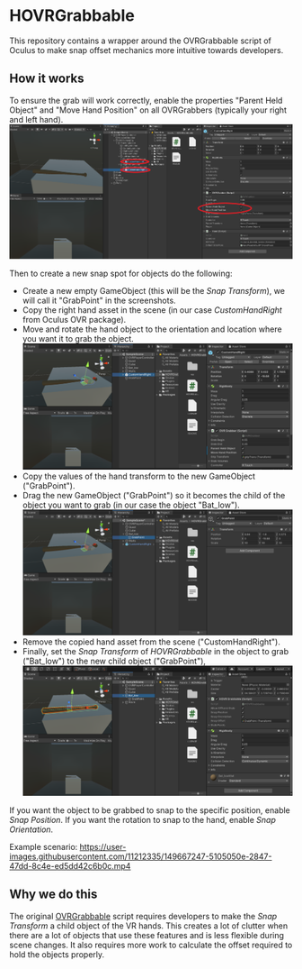 # HOVRGrabbable
This repository contains a wrapper around the OVRGrabbable script of Oculus to make snap offset mechanics more intuitive towards developers.

## How it works
To ensure the grab will work correctly, enable the properties "Parent Held Object" and "Move Hand Position" on all OVRGrabbers (typically your right and left hand).
![Setting properties Parent Held Object and Move Hand Position](./res/ovrgrabber_settings.png) 

Then to create a new snap spot for objects do the following:
- Create a new empty GameObject (this will be the *Snap Transform*), we will call it "GrabPoint" in the screenshots.
- Copy the right hand asset in the scene (in our case *CustomHandRight* from Oculus OVR package).
- Move and rotate the hand object to the orientation and location where you want it to grab the object.
![CustomHandRight copy in scene](./res/customhandright_gameobject.png)
- Copy the values of the hand transform to the new GameObject ("GrabPoint").
- Drag the new GameObject ("GrabPoint") so it becomes the child of the object you want to grab (in our case the object "Bat_low").
![GrabPoint as child object of Bat_low](./res/grabpoint_child.png)
- Remove the copied hand asset from the scene ("CustomHandRight").
- Finally, set the *Snap Transform* of *HOVRGrabbable* in the object to grab ("Bat_low") to the new child object ("GrabPoint"), 
![Snap values of HOVRGrabbable](./res/hovrgrabbable_snap_values.png)

If you want the object to be grabbed to snap to the specific position, enable *Snap Position*. If you want the rotation to snap to the hand, enable *Snap Orientation*.

Example scenario:
https://user-images.githubusercontent.com/11212335/149667247-5105050e-2847-47dd-8c4e-ed5dd42c6b0c.mp4



## Why we do this
The original [OVRGrabbable](https://developer.oculus.com/reference/unity/1.43/class_o_v_r_grabbable/) script requires developers to make the *Snap Transform* a child object of the VR hands. This creates a lot of clutter when there are a lot of objects that use these features and is less flexible during scene changes. It also requires more work to calculate the offset required to hold the objects properly.
